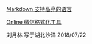 [Markdown 支持高亮的语言](https://blog.csdn.net/u012102104/article/details/78950290)

[Online 微信格式化工具](http://md.barretlee.com)

刘月林
写于湖北沙洋
2018/07/22
